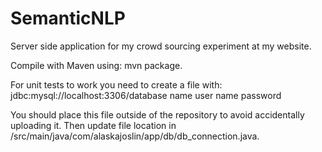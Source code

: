 # SemanticNLP
Server side application for my crowd sourcing experiment at my website.

Compile with Maven using: mvn package.

For unit tests to work you need to create a file with:
jdbc:mysql://localhost:3306/database name
user name
password

You should place this file outside of the repository to avoid accidentally uploading it.
Then update file location in /src/main/java/com/alaskajoslin/app/db/db_connection.java.
